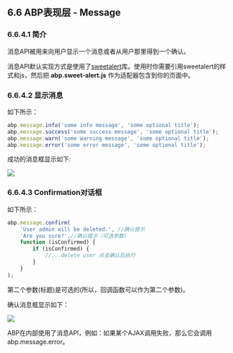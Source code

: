 ## 6.6 ABP表现层 - Message

### 6.6.4.1 简介

消息API被用来向用户显示一个消息或者从用户那里得到一个确认。

消息API默认实现方式是使用了[sweetalert](http://t4t5.github.io/sweetalert/)库。使用时你需要引用sweetalert的样式和js，然后把 **abp.sweet-alert.js** 作为适配器包含到你的页面中。

### 6.6.4.2 显示消息

如下所示：

```javascript
abp.message.info('some info message', 'some optional title');
abp.message.success('some success message', 'some optional title');
abp.message.warn('some warning message', 'some optional title');
abp.message.error('some error message', 'some optional title');
```

成功的消息框显示如下:

![](/ReadWiki/Wiki_abp_images/5.3.2.png)
### 6.6.4.3 Confirmation对话框

如下所示：

```javascript
abp.message.confirm(
    'User admin will be deleted.', //确认提示
    'Are you sure?',//确认提示（可选参数）
    function (isConfirmed) {
        if (isConfirmed) {
            //...delete user 点击确认后执行
        }
    }
);
```

第二个参数(标题)是可选的(所以，回调函数可以作为第二个参数)。

确认消息框显示如下：

![](/ReadWiki/Wiki_abp_images/5.3.3.png)

ABP在内部使用了消息API，例如：如果某个AJAX调用失败，那么它会调用abp.message.error。
